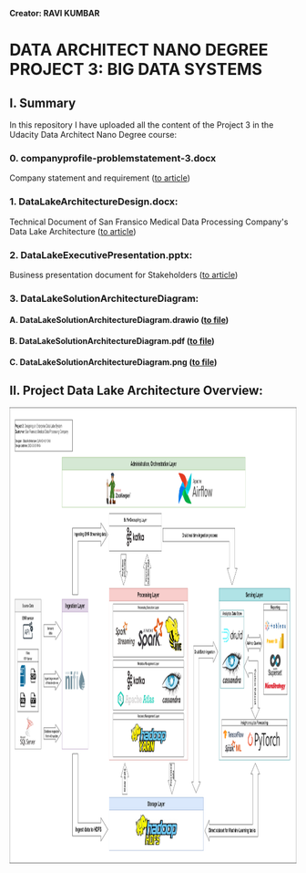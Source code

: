 **Creator: RAVI KUMBAR**

# DATA ARCHITECT NANO DEGREE PROJECT 3: BIG DATA SYSTEMS

## I. Summary

In this repository I have uploaded all the content of the Project 3 in the Udacity Data Architect Nano Degree course:

### 0. companyprofile-problemstatement-3.docx
Company statement and requirement ([to article](https://github.com/ravi-kumbar-de/DATA-ARCHITECT/blob/main/3_Big_Data_Systems/companyprofile-problemstatement-3.docx))

### 1. DataLakeArchitectureDesign.docx:
Technical Document of San Fransico Medical Data Processing Company's Data Lake Architecture ([to article](https://github.com/ravi-kumbar-de/DATA-ARCHITECT/blob/main/3_Big_Data_Systems/DataLakeArchitectureDesign.docx))

### 2. DataLakeExecutivePresentation.pptx:
Business presentation document for Stakeholders ([to article](https://github.com/ravi-kumbar-de/DATA-ARCHITECT/blob/main/3_Big_Data_Systems/DataLakeExecutivePresentation.pptx))

### 3. DataLakeSolutionArchitectureDiagram:
#### A. DataLakeSolutionArchitectureDiagram.drawio ([to file](https://github.com/ravi-kumbar-de/DATA-ARCHITECT/blob/main/3_Big_Data_Systems/DataLakeSolutionArchitectureDiagram.drawio))
#### B. DataLakeSolutionArchitectureDiagram.pdf ([to file](https://github.com/ravi-kumbar-de/DATA-ARCHITECT/blob/main/3_Big_Data_Systems/DataLakeSolutionArchitectureDiagram.pdf))
#### C. DataLakeSolutionArchitectureDiagram.png ([to file](https://github.com/ravi-kumbar-de/DATA-ARCHITECT/blob/main/3_Big_Data_Systems/DataLakeSolutionArchitectureDiagram.png))

## II. Project Data Lake Architecture Overview:
<img src="https://github.com/ravi-kumbar-de/DATA-ARCHITECT/blob/main/3_Big_Data_Systems/DataLakeSolutionArchitectureDiagram.png" width="1000" height="800">
	
